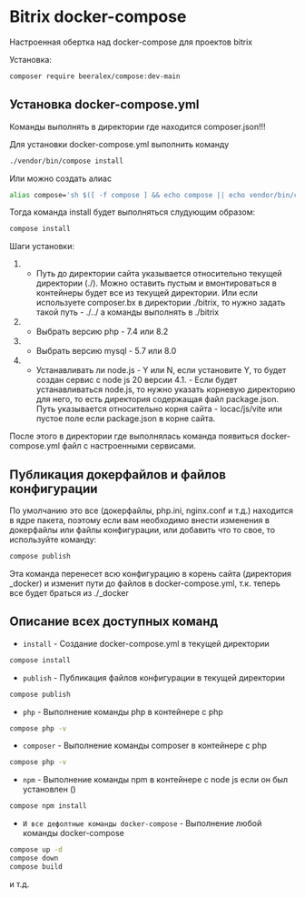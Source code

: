 # Bitrix docker-compose

Настроенная обертка над docker-compose для проектов bitrix

Установка:

```bash
composer require beeralex/compose:dev-main
```

## Установка docker-compose.yml

Команды выполнять в директории где находится composer.json!!!

Для установки docker-compose.yml выполнить команду

```bash
./vendor/bin/compose install
```

Или можно создать алиас

```bash
alias compose='sh $([ -f compose ] && echo compose || echo vendor/bin/compose)'
```

Тогда команда install будет выполняться слудующим образом:

```bash
compose install
```

Шаги установки:

1. - Путь до директории сайта указывается относительно текущей директории (./). Можно оставить пустым и вмонтироваться в контейнеры будет все из текущей директории. Или если используете composer.bx в директории ./bitrix, то нужно задать такой путь - ./../ а команды выполнять в ./bitrix
2. - Выбрать версию php - 7.4 или 8.2
3. - Выбрать версию mysql - 5.7 или 8.0
4. - Устанавливать ли node.js - Y или N, если установите Y, то будет создан сервис с node js 20 версии
    4.1. - Если будет устанавливаться node.js, то нужно указать корневую директорию для него, то есть директория содержащая файл package.json. Путь указывается относительно корня сайта - locac/js/vite или пустое поле если package.json в корне сайта.


После этого в директории где выполнялась команда появиться docker-compose.yml файл с настроенными сервисами.

## Публикация докерфайлов и файлов конфигурации

По умолчанию это все (докерфайлы, php.ini, nginx.conf и т.д.) находится в ядре пакета, поэтому если вам необходимо внести изменения в докерфайлы или файлы конфигурации, или добавить что то свое, то используйте команду:

```bash
compose publish
```

Эта команда перенесет всю конфигурацию в корень сайта (директория _docker) и изменит пути до файлов в docker-compose.yml, т.к. теперь все будет браться из ./_docker

## Описание всех доступных команд

- `install` - Создание docker-compose.yml в текущей директории
```bash
compose install
```
- `publish` - Публикация файлов конфигурации в текущей директории
```bash
compose publish
```
- `php` - Выполнение команды php в контейнере с php
```bash
compose php -v
```
- `composer` - Выполнение команды composer в контейнере с php
```bash
compose php -v
```
- `npm` - Выполнение команды npm в контейнере с node js если он был установлен ()
```bash
compose npm install
```
- `И все дефолтные команды docker-compose` - Выполнение любой команды docker-compose
```bash
compose up -d
compose down
compose build
```
и т.д.